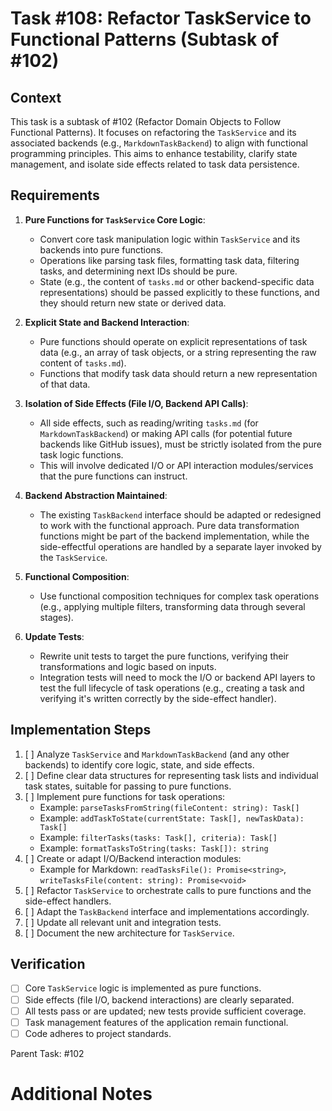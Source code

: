# Task #108: Refactor TaskService to Functional Patterns (Subtask of #102)

## Context

This task is a subtask of #102 (Refactor Domain Objects to Follow Functional Patterns). It focuses on refactoring the `TaskService` and its associated backends (e.g., `MarkdownTaskBackend`) to align with functional programming principles. This aims to enhance testability, clarify state management, and isolate side effects related to task data persistence.

## Requirements

1.  **Pure Functions for `TaskService` Core Logic**:

    - Convert core task manipulation logic within `TaskService` and its backends into pure functions.
    - Operations like parsing task files, formatting task data, filtering tasks, and determining next IDs should be pure.
    - State (e.g., the content of `tasks.md` or other backend-specific data representations) should be passed explicitly to these functions, and they should return new state or derived data.

2.  **Explicit State and Backend Interaction**:

    - Pure functions should operate on explicit representations of task data (e.g., an array of task objects, or a string representing the raw content of `tasks.md`).
    - Functions that modify task data should return a new representation of that data.

3.  **Isolation of Side Effects (File I/O, Backend API Calls)**:

    - All side effects, such as reading/writing `tasks.md` (for `MarkdownTaskBackend`) or making API calls (for potential future backends like GitHub issues), must be strictly isolated from the pure task logic functions.
    - This will involve dedicated I/O or API interaction modules/services that the pure functions can instruct.

4.  **Backend Abstraction Maintained**:

    - The existing `TaskBackend` interface should be adapted or redesigned to work with the functional approach. Pure data transformation functions might be part of the backend implementation, while the side-effectful operations are handled by a separate layer invoked by the `TaskService`.

5.  **Functional Composition**:

    - Use functional composition techniques for complex task operations (e.g., applying multiple filters, transforming data through several stages).

6.  **Update Tests**:
    - Rewrite unit tests to target the pure functions, verifying their transformations and logic based on inputs.
    - Integration tests will need to mock the I/O or backend API layers to test the full lifecycle of task operations (e.g., creating a task and verifying it's written correctly by the side-effect handler).

## Implementation Steps

1.  [ ] Analyze `TaskService` and `MarkdownTaskBackend` (and any other backends) to identify core logic, state, and side effects.
2.  [ ] Define clear data structures for representing task lists and individual task states, suitable for passing to pure functions.
3.  [ ] Implement pure functions for task operations:
    - Example: `parseTasksFromString(fileContent: string): Task[]`
    - Example: `addTaskToState(currentState: Task[], newTaskData): Task[]`
    - Example: `filterTasks(tasks: Task[], criteria): Task[]`
    - Example: `formatTasksToString(tasks: Task[]): string`
4.  [ ] Create or adapt I/O/Backend interaction modules:
    - Example for Markdown: `readTasksFile(): Promise<string>`, `writeTasksFile(content: string): Promise<void>`
5.  [ ] Refactor `TaskService` to orchestrate calls to pure functions and the side-effect handlers.
6.  [ ] Adapt the `TaskBackend` interface and implementations accordingly.
7.  [ ] Update all relevant unit and integration tests.
8.  [ ] Document the new architecture for `TaskService`.

## Verification

- [ ] Core `TaskService` logic is implemented as pure functions.
- [ ] Side effects (file I/O, backend interactions) are clearly separated.
- [ ] All tests pass or are updated; new tests provide sufficient coverage.
- [ ] Task management features of the application remain functional.
- [ ] Code adheres to project standards.

Parent Task: #102
# Additional Notes
